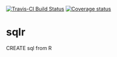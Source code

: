[![Travis-CI Build Status](https://travis-ci.org/nbenn/sqlr.svg?branch=master)](https://travis-ci.org/nbenn/sqlr)
[![Coverage status](https://codecov.io/gh/nbenn/sqlr/branch/master/graph/badge.svg)](https://codecov.io/github/nbenn/sqlr?branch=master)
# sqlr
CREATE sql from R
